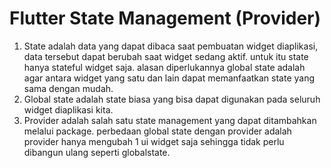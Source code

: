 # Flutter State Management (Provider)

1. State adalah data yang dapat dibaca saat pembuatan widget diaplikasi, data tersebut dapat berubah saat widget sedang aktif. untuk itu state hanya stateful widget saja. alasan diperlukannya global state adalah agar antara widget yang satu dan lain dapat memanfaatkan state yang sama dengan mudah.
2. Global state adalah state biasa yang bisa dapat digunakan pada seluruh widget diaplikasi kita.
3. Provider adalah salah satu state management yang dapat ditambahkan melalui package. perbedaan global state dengan provider adalah provider hanya mengubah 1 ui widget saja sehingga tidak perlu dibangun ulang seperti globalstate. 